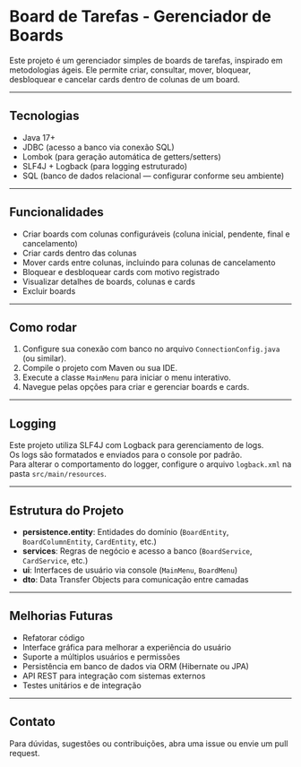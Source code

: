 # Board de Tarefas - Gerenciador de Boards

Este projeto é um gerenciador simples de boards de tarefas, inspirado em metodologias ágeis. Ele permite criar, consultar, mover, bloquear, desbloquear e cancelar cards dentro de colunas de um board.

---

## Tecnologias

- Java 17+
- JDBC (acesso a banco via conexão SQL)
- Lombok (para geração automática de getters/setters)
- SLF4J + Logback (para logging estruturado)
- SQL (banco de dados relacional — configurar conforme seu ambiente)

---

## Funcionalidades

- Criar boards com colunas configuráveis (coluna inicial, pendente, final e cancelamento)
- Criar cards dentro das colunas
- Mover cards entre colunas, incluindo para colunas de cancelamento
- Bloquear e desbloquear cards com motivo registrado
- Visualizar detalhes de boards, colunas e cards
- Excluir boards

---

## Como rodar

1. Configure sua conexão com banco no arquivo `ConnectionConfig.java` (ou similar).
2. Compile o projeto com Maven ou sua IDE.
3. Execute a classe `MainMenu` para iniciar o menu interativo.
4. Navegue pelas opções para criar e gerenciar boards e cards.

---

## Logging

Este projeto utiliza SLF4J com Logback para gerenciamento de logs.  
Os logs são formatados e enviados para o console por padrão.  
Para alterar o comportamento do logger, configure o arquivo `logback.xml` na pasta `src/main/resources`.

---

## Estrutura do Projeto

- **persistence.entity**: Entidades do domínio (`BoardEntity`, `BoardColumnEntity`, `CardEntity`, etc.)
- **services**: Regras de negócio e acesso a banco (`BoardService`, `CardService`, etc.)
- **ui**: Interfaces de usuário via console (`MainMenu`, `BoardMenu`)
- **dto**: Data Transfer Objects para comunicação entre camadas

---

## Melhorias Futuras

- Refatorar código
- Interface gráfica para melhorar a experiência do usuário
- Suporte a múltiplos usuários e permissões
- Persistência em banco de dados via ORM (Hibernate ou JPA)
- API REST para integração com sistemas externos
- Testes unitários e de integração

---

## Contato

Para dúvidas, sugestões ou contribuições, abra uma issue ou envie um pull request.
